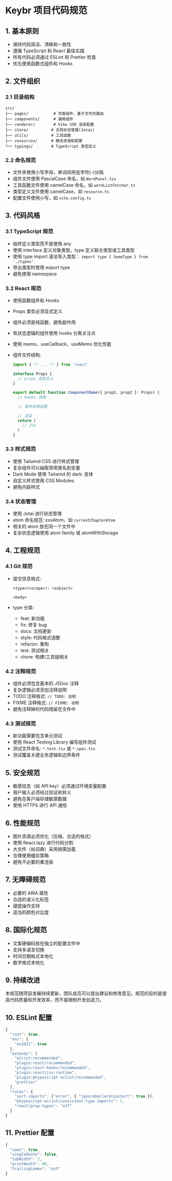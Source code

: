 # Keybr 项目代码规范

## 1. 基本原则

- 保持代码简洁、清晰和一致性
- 遵循 TypeScript 和 React 最佳实践
- 所有代码必须通过 ESLint 和 Prettier 检查
- 优先使用函数式组件和 Hooks

## 2. 文件组织

### 2.1 目录结构

```
src/
├── pages/           # 页面组件，基于文件的路由
├── components/      # 通用组件
├── renderer/        # Vike SSR 渲染配置
├── store/          # 全局状态管理(Jotai)
├── utils/          # 工具函数
├── resources/      # 静态资源和配置
└── typings/        # TypeScript 类型定义
```

### 2.2 命名规范

- 文件夹使用小写字母，单词间用连字符(-)分隔
- 组件文件使用 PascalCase 命名，如 `WordPanel.tsx`
- 工具函数文件使用 camelCase 命名，如 `wordListFetcher.ts`
- 类型定义文件使用 camelCase，如 `resource.ts`
- 配置文件使用小写，如 `vite.config.ts`

## 3. 代码风格

### 3.1 TypeScript 规范

- 始终定义类型而不是使用 any
- 使用 interface 定义对象类型，type 定义联合类型或工具类型
- 使用 type import 语法导入类型： `import type { SomeType } from './types'`
- 导出类型时使用 export type
- 避免使用 namespace

### 3.2 React 规范

- 使用函数组件和 Hooks
- Props 类型必须显式定义
- 组件必须是纯函数，避免副作用
- 有状态逻辑的组件使用 hooks 分离关注点
- 使用 memo、useCallback、useMemo 优化性能
- 组件文件结构:

  ```typescript
  import { /* ... */ } from 'react'

  interface Props {
    // props 类型定义
  }

  export default function ComponentName({ prop1, prop2 }: Props) {
    // hooks 调用

    // 事件处理函数

    // 渲染
    return (
      // JSX
    )
  }
  ```

### 3.3 样式规范

- 使用 Tailwind CSS 进行样式管理
- 复杂组件可以抽取常用类名到变量
- Dark Mode 使用 Tailwind 的 dark: 变体
- 自定义样式使用 CSS Modules
- 避免内联样式

### 3.4 状态管理

- 使用 Jotai 进行状态管理
- atom 命名规范: xxxAtom，如 `currentChapterAtom`
- 相关的 atom 放在同一个文件中
- 复杂状态逻辑使用 atom family 或 atomWithStorage

## 4. 工程规范

### 4.1 Git 规范

- 提交信息格式:

  ```
  <type>(<scope>): <subject>

  <body>
  ```

- type 分类:
  - feat: 新功能
  - fix: 修复 bug
  - docs: 文档更新
  - style: 代码格式调整
  - refactor: 重构
  - test: 测试相关
  - chore: 构建/工具链相关

### 4.2 注释规范

- 组件必须包含基本的 JSDoc 注释
- 复杂逻辑必须添加注释说明
- TODO 注释格式: `// TODO: 说明`
- FIXME 注释格式: `// FIXME: 说明`
- 避免注释掉的代码残留在文件中

### 4.3 测试规范

- 新功能需要包含单元测试
- 使用 React Testing Library 编写组件测试
- 测试文件命名: `*.test.tsx` 或 `*.spec.tsx`
- 测试覆盖关键业务逻辑和边界条件

## 5. 安全规范

- 敏感信息（如 API key）必须通过环境变量配置
- 用户输入必须经过验证和转义
- 避免在客户端存储敏感数据
- 使用 HTTPS 进行 API 通信

## 6. 性能规范

- 图片资源必须优化（压缩、合适的格式）
- 使用 React.lazy 进行代码分割
- 大文件（如词典）采用按需加载
- 合理使用缓存策略
- 避免不必要的重渲染

## 7. 无障碍规范

- 必要的 ARIA 属性
- 合适的语义化标签
- 键盘操作支持
- 适当的颜色对比度

## 8. 国际化规范

- 文案硬编码放在独立的配置文件中
- 支持多语言切换
- 时间日期格式本地化
- 数字格式本地化

## 9. 持续改进

本规范随项目发展持续更新，团队成员可以提出建议和修改意见。规范的目的是提高代码质量和开发效率，而不是限制开发创造力。

## 10. ESLint 配置

```javascript
{
  "root": true,
  "env": {
    "es2021": true
  },
  "extends": [
    "eslint:recommended",
    "plugin:react/recommended",
    "plugin:react-hooks/recommended",
    "plugin:react/jsx-runtime",
    "plugin:@typescript-eslint/recommended",
    "prettier"
  ],
  "rules": {
    "sort-imports": ["error", { "ignoreDeclarationSort": true }],
    "@typescript-eslint/consistent-type-imports": 1,
    "react/prop-types": "off"
  }
}
```

## 11. Prettier 配置

```javascript
{
  "semi": true,
  "singleQuote": false,
  "tabWidth": 2,
  "printWidth": 80,
  "trailingComma": "es5"
}
```
